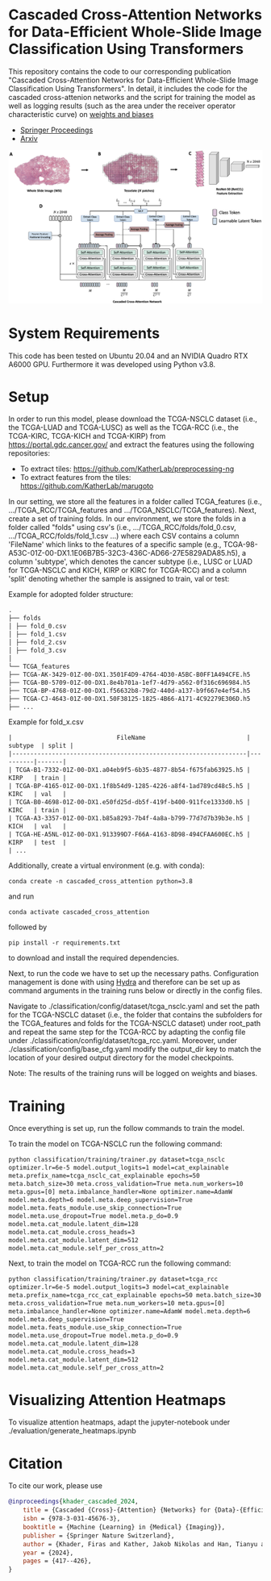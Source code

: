 Cascaded Cross-Attention Networks for Data-Efficient Whole-Slide Image Classification Using Transformers
=========================

This repository contains the code to our corresponding publication "Cascaded Cross-Attention Networks for Data-Efficient Whole-Slide Image Classification Using Transformers". In detail, it includes the code for the cascaded cross-attenion networks and the script for training the model as well as logging results (such as the area under the receiver operator characteristic curve) on [weights and biases](https://wandb.ai)

- [Springer Proceedings](https://link.springer.com/chapter/10.1007/978-3-031-45676-3_42)
- [Arxiv](https://arxiv.org/abs/2305.06963)


![alt text](assets/model.png)

# System Requirements
This code has been tested on Ubuntu 20.04 and an NVIDIA Quadro RTX A6000 GPU. Furthermore it was developed using Python v3.8.

# Setup

In order to run this model, please download the TCGA-NSCLC dataset (i.e., the TCGA-LUAD and TCGA-LUSC) as well as the TCGA-RCC (i.e., the TCGA-KIRC, TCGA-KICH and TCGA-KIRP) from https://portal.gdc.cancer.gov/ and extract the features using the following repositories:

- To extract tiles: https://github.com/KatherLab/preprocessing-ng
- To extract features from the tiles: https://github.com/KatherLab/marugoto

In our setting, we store all the features in a folder called TCGA_features (i.e., .../TCGA_RCC/TCGA_features and .../TCGA_NSCLC/TCGA_features).
Next, create a set of training folds. In our environment, we store the folds in a folder called "folds" using csv's (i.e., .../TCGA_RCC/folds/fold_0.csv, .../TCGA_RCC/folds/fold_1.csv ...) where each CSV contains a column 'FileName' which links to the features of a specific sample (e.g., TCGA-98-A53C-01Z-00-DX1.1E06B7B5-32C3-436C-AD66-27E5829ADA85.h5), a column 'subtype', which denotes the cancer subtype (i.e., LUSC or LUAD for TCGA-NSCLC and KICH, KIRP or KIRC for TCGA-RCC) and a column 'split' denoting whether the sample is assigned to train, val or test:

Example for adopted folder structure:
```
.
├── folds
│ ├── fold_0.csv
│ ├── fold_1.csv
│ ├── fold_2.csv
│ ├── fold_3.csv
│
└── TCGA_features
├── TCGA-AK-3429-01Z-00-DX1.3501F4D9-4764-4D30-A5BC-B0FF1A494CFE.h5
├── TCGA-B0-5709-01Z-00-DX1.8e4b701a-1ef7-4d79-a562-0f316c696984.h5
├── TCGA-BP-4768-01Z-00-DX1.f56632b8-79d2-440d-a137-b9f667e4ef54.h5
├── TCGA-CJ-4643-01Z-00-DX1.50F38125-1825-4B66-A171-4C92279E306D.h5
├── ...
```

Example for fold_x.csv
```
|                             FileName                            | subtype  | split |
|-----------------------------------------------------------------|----------|-------|
| TCGA-B1-7332-01Z-00-DX1.a04eb9f5-6b35-4877-8b54-f675fab63925.h5 |   KIRP   | train |
| TCGA-BP-4165-01Z-00-DX1.1f8b54d9-1285-4226-a8f4-1ad789cd48c5.h5 |   KIRC   | val   |
| TCGA-B0-4698-01Z-00-DX1.e50fd25d-db5f-419f-b400-911fce1333d0.h5 |   KIRC   | train |
| TCGA-A3-3357-01Z-00-DX1.b85a8293-7b4f-4a8a-b799-77d7d7b39b3e.h5 |   KICH   | val   |
| TCGA-HE-A5NL-01Z-00-DX1.913399D7-F66A-4163-8D98-494CFAA600EC.h5 |   KIRP   | test  |
| ...
```



Additionally, create a virtual environment (e.g. with conda):
````
conda create -n cascaded_cross_attention python=3.8
````
and run 
```
conda activate cascaded_cross_attention
```
followed by
```
pip install -r requirements.txt
```
to download and install the required dependencies. 

Next, to run the code we have to set up the necessary paths. Configuration management is done with using [Hydra](https://hydra.cc/) and therefore can be set up as command arguments in the training runs below or directly in the config files.

Navigate to ./classification/config/dataset/tcga_nsclc.yaml and set the path for the TCGA-NSCLC dataset (i.e., the folder that contains the subfolders for the TCGA_features and folds for the TCGA-NSCLC dataset) under root_path and repeat the same step for the TCGA-RCC by adapting the config file under ./classification/config/dataset/tcga_rcc.yaml. Moreover, under ./classification/config/base_cfg.yaml modify the output_dir key to match the location of your desired output directory for the model checkpoints.

Note: The results of the training runs will be logged on weights and biases. 

# Training
Once everything is set up, run the follow commands to train the model.

To train the model on TCGA-NSCLC run the following command:

```
python classification/training/trainer.py dataset=tcga_nsclc optimizer.lr=6e-5 model.output_logits=1 model=cat_explainable meta.prefix_name=tcga_nsclc_cat_explainable epochs=50 meta.batch_size=30 meta.cross_validation=True meta.num_workers=10 meta.gpus=[0] meta.imbalance_handler=None optimizer.name=AdamW model.meta.depth=6 model.meta.deep_supervision=True model.meta.feats_module.use_skip_connection=True model.meta.use_dropout=True model.meta.p_do=0.9 model.meta.cat_module.latent_dim=128 model.meta.cat_module.cross_heads=3 model.meta.cat_module.latent_dim=512 model.meta.cat_module.self_per_cross_attn=2
```

Next, to train the model on TCGA-RCC run the following command:
```
python classification/training/trainer.py dataset=tcga_rcc optimizer.lr=6e-5 model.output_logits=3 model=cat_explainable meta.prefix_name=tcga_rcc_cat_explainable epochs=50 meta.batch_size=30 meta.cross_validation=True meta.num_workers=10 meta.gpus=[0] meta.imbalance_handler=None optimizer.name=AdamW model.meta.depth=6 model.meta.deep_supervision=True model.meta.feats_module.use_skip_connection=True model.meta.use_dropout=True model.meta.p_do=0.9 model.meta.cat_module.latent_dim=128 model.meta.cat_module.cross_heads=3 model.meta.cat_module.latent_dim=512 model.meta.cat_module.self_per_cross_attn=2
```

# Visualizing Attention Heatmaps
To visualize attention heatmaps, adapt the jupyter-notebook under ./evaluation/generate_heatmaps.ipynb

# Citation
To cite our work, please use
```bibtex
@inproceedings{khader_cascaded_2024,
	title = {Cascaded {Cross}-{Attention} {Networks} for {Data}-{Efficient} {Whole}-{Slide} {Image} {Classification} {Using} {Transformers}},
	isbn = {978-3-031-45676-3},
	booktitle = {Machine {Learning} in {Medical} {Imaging}},
	publisher = {Springer Nature Switzerland},
	author = {Khader, Firas and Kather, Jakob Nikolas and Han, Tianyu and Nebelung, Sven and Kuhl, Christiane and Stegmaier, Johannes and Truhn, Daniel},
	year = {2024},
	pages = {417--426},
}
```





